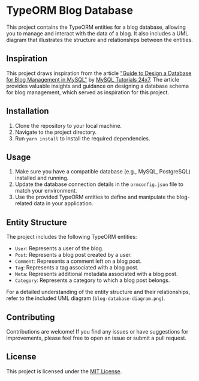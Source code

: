 # TypeORM Blog Database

This project contains the TypeORM entities for a blog database, allowing you to manage and interact with the data of a blog. It also includes a UML diagram that illustrates the structure and relationships between the entities.

## Inspiration

This project draws inspiration from the article ["Guide to Design a Database for Blog Management in MySQL"](https://mysql.tutorials24x7.com/blog/guide-to-design-a-database-for-blog-management-in-mysql) by [MySQL Tutorials 24x7](https://mysql.tutorials24x7.com/). The article provides valuable insights and guidance on designing a database schema for blog management, which served as inspiration for this project.

## Installation

1. Clone the repository to your local machine.
2. Navigate to the project directory.
3. Run `yarn install` to install the required dependencies.

## Usage

1. Make sure you have a compatible database (e.g., MySQL, PostgreSQL) installed and running.
2. Update the database connection details in the `ormconfig.json` file to match your environment.
3. Use the provided TypeORM entities to define and manipulate the blog-related data in your application.

## Entity Structure

The project includes the following TypeORM entities:

- `User`: Represents a user of the blog.
- `Post`: Represents a blog post created by a user.
- `Comment`: Represents a comment left on a blog post.
- `Tag`: Represents a tag associated with a blog post.
- `Meta`: Represents additional metadata associated with a blog post.
- `Category`: Represents a category to which a blog post belongs.

For a detailed understanding of the entity structure and their relationships, refer to the included UML diagram (`blog-database-diagram.png`).

## Contributing

Contributions are welcome! If you find any issues or have suggestions for improvements, please feel free to open an issue or submit a pull request.

## License

This project is licensed under the [MIT License](LICENSE).
